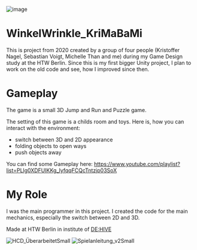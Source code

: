 ![image](https://github.com/MatiHaufn/WinkelWrinkle_KriMaBaMi/assets/65949947/163e0464-cd3c-4eea-9020-60f543636743)

# WinkelWrinkle_KriMaBaMi

This is project from 2020 created by a group of four people (Kristoffer Nagel, Sebastian Voigt, Michelle Than and me) during my Game Design study at the HTW Berlin. 
Since this is my first bigger Unity project, I plan to work on the old code and see, how I improved since then. 

# Gameplay 
The game is a small 3D Jump and Run and Puzzle game. 

The setting of this game is a childs room and toys. 
Here is, how you can interact with the environment: 
- switch between 3D and 2D appearance
- folding objects to open ways
- push objects away 

You can find some Gameplay here: 
https://www.youtube.com/playlist?list=PLlg0XDFUIKKg_lyfqqFCQcTntzjp03SoX 

# My Role 
I was the main programmer in this project.
I created the code for the main mechanics, especially the switch between 2D and 3D. 

Made at HTW Berlin in institute of [DE:HIVE](https://gamedesign.htw-berlin.de)

![HCD_ÜberarbeitetSmall](https://github.com/MatiHaufn/WinkelWrinkle_KriMaBaMi/assets/65949947/7298f323-0a35-4ed6-b4dd-4abb0e4f7234)
![Spielanleitung_v2Small](https://github.com/MatiHaufn/WinkelWrinkle_KriMaBaMi/assets/65949947/c2381bb8-9dbf-4e43-88c2-6d8fa696932f)
